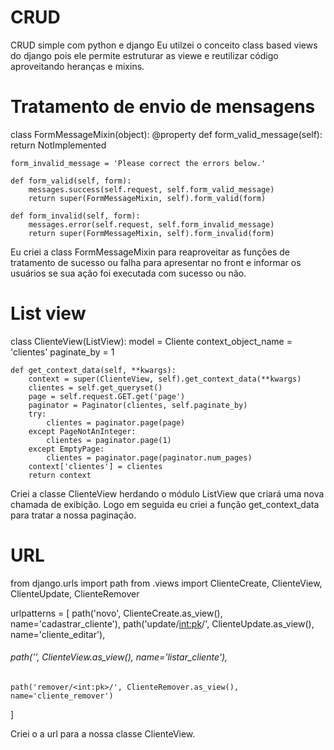 # CRUD
CRUD simple com python e django
  Eu utilzei o conceito class based views do django pois ele permite estruturar as viewe e reutilizar código aproveitando heranças e mixins. 

# Tratamento de envio de mensagens

class FormMessageMixin(object):
    @property
    def form_valid_message(self):
        return NotImplemented

    form_invalid_message = 'Please correct the errors below.'

    def form_valid(self, form):
        messages.success(self.request, self.form_valid_message)
        return super(FormMessageMixin, self).form_valid(form)

    def form_invalid(self, form):
        messages.error(self.request, self.form_invalid_message)
        return super(FormMessageMixin, self).form_invalid(form)

Eu criei a class FormMessageMixin para reaproveitar as funções de tratamento de sucesso ou falha para apresentar no front e informar os usuários se sua ação foi executada com sucesso ou não. 

# List view
class ClienteView(ListView):
    model = Cliente
    context_object_name = 'clientes'
    paginate_by = 1
    
    def get_context_data(self, **kwargs):
        context = super(ClienteView, self).get_context_data(**kwargs)
        clientes = self.get_queryset()
        page = self.request.GET.get('page')
        paginator = Paginator(clientes, self.paginate_by)
        try:
            clientes = paginator.page(page)
        except PageNotAnInteger:
            clientes = paginator.page(1)
        except EmptyPage:
            clientes = paginator.page(paginator.num_pages)
        context['clientes'] = clientes
        return context

Criei a classe ClienteView herdando o módulo ListView que criará uma nova chamada de exibição. Logo em seguida eu criei a função get_context_data para tratar a nossa paginação. 

# URL

from django.urls import path
from .views import  ClienteCreate, ClienteView, ClienteUpdate, ClienteRemover


urlpatterns = [
    path('novo', ClienteCreate.as_view(), name='cadastrar_cliente'),
    path('update/<int:pk>/', ClienteUpdate.as_view(), name='cliente_editar'),
######    path('', ClienteView.as_view(), name='listar_cliente'),
    path('remover/<int:pk>/', ClienteRemover.as_view(), name='cliente_remover')
 
]

Criei o a url para a nossa classe ClienteView. 

